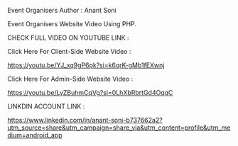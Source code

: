 Event Organisers
Author : Anant Soni


Event Organisers Website Video Using PHP.


CHECK FULL VIDEO ON YOUTUBE LINK :


Click Here For Client-Side Website Video :

https://youtu.be/YJ_xq9gP6pk?si=k6qrK-gMb1fEXwnj


Click Here For Admin-Side Website Video :

https://youtu.be/LyZBuhmCqVg?si=0LhXbRbrtGd4OqqC


LINKDIN ACCOUNT LINK :

https://www.linkedin.com/in/anant-soni-b737662a2?utm_source=share&utm_campaign=share_via&utm_content=profile&utm_medium=android_app
